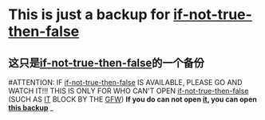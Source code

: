 # This is just a backup for [if-not-true-then-false](https://www.if-not-true-then-false.com/2015/fedora-nvidia-guide/)
这只是[if-not-true-then-false](https://www.if-not-true-then-false.com/2015/fedora-nvidia-guide/)的一个备份
-
#ATTENTION: IF [if-not-true-then-false](https://www.if-not-true-then-false.com/2015/fedora-nvidia-guide/) IS AVAILABLE, PLEASE GO AND WATCH IT!!!   THIS IS ONLY FOR WHO CAN'T OPEN [if-not-true-then-false](https://www.if-not-true-then-false.com/2015/fedora-nvidia-guide/) (SUCH AS [IT](https://www.if-not-true-then-false.com/2015/fedora-nvidia-guide/) BLOCK BY THE [GFW](https://en.wikipedia.org/wiki/Great_Firewall))
**If you do can not open [it](https://www.if-not-true-then-false.com/2015/fedora-nvidia-guide/), you can open [this backup](https://github.com/CGQAQ/BuggyLife/blob/master/fedora%20install%20nvidia%20drivers/fedora%20install%20nvidia%20driver.md)**
_
